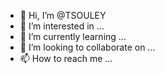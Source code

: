 - 👋 Hi, I’m @TSOULEY
- 👀 I’m interested in ...
- 🌱 I’m currently learning ...
- 💞️ I’m looking to collaborate on ...
- 📫 How to reach me ...

<!---
TSOULEY/TSOULEY is a ✨ special ✨ repository because its `README.md` (this file) appears on your GitHub profile.
You can click the Preview link to take a look at your changes.
--->
